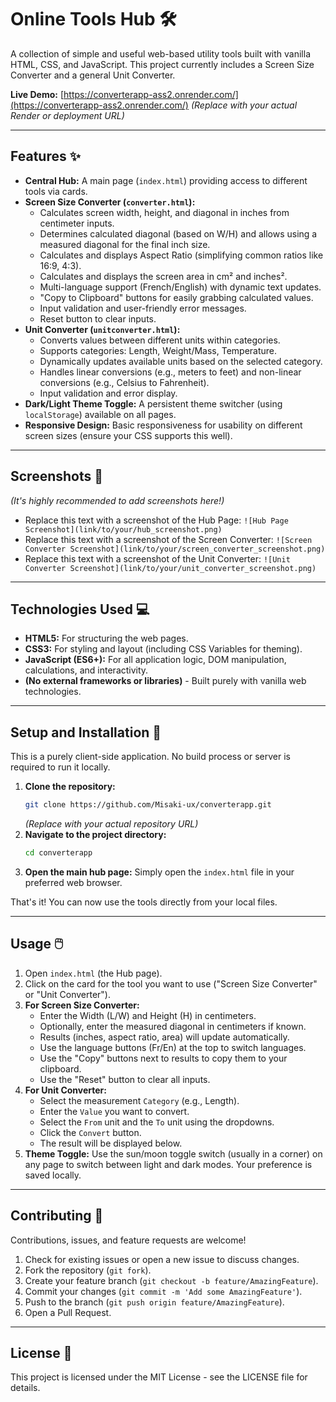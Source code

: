 
# Online Tools Hub 🛠️

A collection of simple and useful web-based utility tools built with vanilla HTML, CSS, and JavaScript. This project currently includes a Screen Size Converter and a general Unit Converter.

**Live Demo:** [https://converterapp-ass2.onrender.com/](https://converterapp-ass2.onrender.com/)
*(Replace with your actual Render or deployment URL)*

---

## Features ✨

*   **Central Hub:** A main page (`index.html`) providing access to different tools via cards.
*   **Screen Size Converter (`converter.html`):**
    *   Calculates screen width, height, and diagonal in inches from centimeter inputs.
    *   Determines calculated diagonal (based on W/H) and allows using a measured diagonal for the final inch size.
    *   Calculates and displays Aspect Ratio (simplifying common ratios like 16:9, 4:3).
    *   Calculates and displays the screen area in cm² and inches².
    *   Multi-language support (French/English) with dynamic text updates.
    *   "Copy to Clipboard" buttons for easily grabbing calculated values.
    *   Input validation and user-friendly error messages.
    *   Reset button to clear inputs.
*   **Unit Converter (`unitconverter.html`):**
    *   Converts values between different units within categories.
    *   Supports categories: Length, Weight/Mass, Temperature.
    *   Dynamically updates available units based on the selected category.
    *   Handles linear conversions (e.g., meters to feet) and non-linear conversions (e.g., Celsius to Fahrenheit).
    *   Input validation and error display.
*   **Dark/Light Theme Toggle:** A persistent theme switcher (using `localStorage`) available on all pages.
*   **Responsive Design:** Basic responsiveness for usability on different screen sizes (ensure your CSS supports this well).

---

## Screenshots 📸

*(It's highly recommended to add screenshots here!)*

*   Replace this text with a screenshot of the Hub Page:
    `![Hub Page Screenshot](link/to/your/hub_screenshot.png)`
*   Replace this text with a screenshot of the Screen Converter:
    `![Screen Converter Screenshot](link/to/your/screen_converter_screenshot.png)`
*   Replace this text with a screenshot of the Unit Converter:
    `![Unit Converter Screenshot](link/to/your/unit_converter_screenshot.png)`

---

## Technologies Used 💻

*   **HTML5:** For structuring the web pages.
*   **CSS3:** For styling and layout (including CSS Variables for theming).
*   **JavaScript (ES6+):** For all application logic, DOM manipulation, calculations, and interactivity.
*   **(No external frameworks or libraries)** - Built purely with vanilla web technologies.

---

## Setup and Installation 🚀

This is a purely client-side application. No build process or server is required to run it locally.

1.  **Clone the repository:**
    ```bash
    git clone https://github.com/Misaki-ux/converterapp.git
    ```
    *(Replace with your actual repository URL)*
2.  **Navigate to the project directory:**
    ```bash
    cd converterapp
    ```
3.  **Open the main hub page:**
    Simply open the `index.html` file in your preferred web browser.

That's it! You can now use the tools directly from your local files.

---

## Usage 🖱️

1.  Open `index.html` (the Hub page).
2.  Click on the card for the tool you want to use ("Screen Size Converter" or "Unit Converter").
3.  **For Screen Size Converter:**
    *   Enter the Width (L/W) and Height (H) in centimeters.
    *   Optionally, enter the measured diagonal in centimeters if known.
    *   Results (inches, aspect ratio, area) will update automatically.
    *   Use the language buttons (Fr/En) at the top to switch languages.
    *   Use the "Copy" buttons next to results to copy them to your clipboard.
    *   Use the "Reset" button to clear all inputs.
4.  **For Unit Converter:**
    *   Select the measurement `Category` (e.g., Length).
    *   Enter the `Value` you want to convert.
    *   Select the `From` unit and the `To` unit using the dropdowns.
    *   Click the `Convert` button.
    *   The result will be displayed below.
5.  **Theme Toggle:** Use the sun/moon toggle switch (usually in a corner) on any page to switch between light and dark modes. Your preference is saved locally.

---

## Contributing 🤝

Contributions, issues, and feature requests are welcome!

1.  Check for existing issues or open a new issue to discuss changes.
2.  Fork the repository (`git fork`).
3.  Create your feature branch (`git checkout -b feature/AmazingFeature`).
4.  Commit your changes (`git commit -m 'Add some AmazingFeature'`).
5.  Push to the branch (`git push origin feature/AmazingFeature`).
6.  Open a Pull Request.

---

## License 📄
This project is licensed under the MIT License - see the LICENSE file for details.

